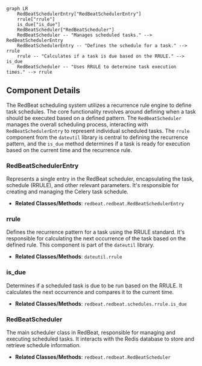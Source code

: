 ```mermaid
graph LR
    RedBeatSchedulerEntry["RedBeatSchedulerEntry"]
    rrule["rrule"]
    is_due["is_due"]
    RedBeatScheduler["RedBeatScheduler"]
    RedBeatScheduler -- "Manages scheduled tasks." --> RedBeatSchedulerEntry
    RedBeatSchedulerEntry -- "Defines the schedule for a task." --> rrule
    rrule -- "Calculates if a task is due based on the RRULE." --> is_due
    RedBeatScheduler -- "Uses RRULE to determine task execution times." --> rrule
```

## Component Details

The RedBeat scheduling system utilizes a recurrence rule engine to define task schedules. The core functionality revolves around defining when a task should be executed based on a defined pattern. The `RedBeatScheduler` manages the overall scheduling process, interacting with `RedBeatSchedulerEntry` to represent individual scheduled tasks. The `rrule` component from the `dateutil` library is central to defining the recurrence pattern, and the `is_due` method determines if a task is ready for execution based on the current time and the recurrence rule.

### RedBeatSchedulerEntry
Represents a single entry in the RedBeat scheduler, encapsulating the task, schedule (RRULE), and other relevant parameters. It's responsible for creating and managing the Celery task schedule.
- **Related Classes/Methods**: `redbeat.redbeat.RedBeatSchedulerEntry`

### rrule
Defines the recurrence pattern for a task using the RRULE standard. It's responsible for calculating the next occurrence of the task based on the defined rule. This component is part of the `dateutil` library.
- **Related Classes/Methods**: `dateutil.rrule`

### is_due
Determines if a scheduled task is due to be run based on the RRULE. It calculates the next occurrence and compares it to the current time.
- **Related Classes/Methods**: `redbeat.redbeat.schedules.rrule.is_due`

### RedBeatScheduler
The main scheduler class in RedBeat, responsible for managing and executing scheduled tasks. It interacts with the Redis database to store and retrieve schedule information.
- **Related Classes/Methods**: `redbeat.redbeat.RedBeatScheduler`
